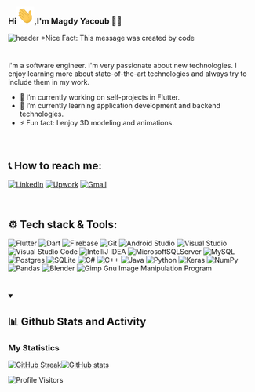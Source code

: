 
### Hi<img src="Hi.gif" height= "35px">,I'm Magdy Yacoub  👨‍💻
![header](version-2.gif)
*Nice Fact: This message was created by code
#
<!--<img src="https://media.giphy.com/media/KouuVwfTuArOWeerLM/giphy.gif" width=100% height= 250 alt="Software Engineer"/>
<img src="https://github.com/MagdyYacoub1/MagdyYacoub1/blob/main/header.gif" width=100% height= 300 alt="Software Engineer"/>-->


I'm a software engineer. I'm very passionate about new technologies. I enjoy learning more about state-of-the-art technologies and always try to include them in my work.

- 🔭 I’m currently working on self-projects in Flutter.
- 🌱 I’m currently learning application development and backend technologies.
- ⚡ Fun fact: I enjoy 3D modeling and animations.

<br>
<h2>📞 How to reach me:</h2>

[![LinkedIn](https://img.shields.io/badge/linkedin-%230077B5.svg?style=for-the-badge&logo=linkedin&logoColor=white)](https://www.linkedin.com/in/magdy-yacoub-652a09157/)
[![Upwork](https://img.shields.io/badge/UpWork-6FDA44?style=for-the-badge&logo=Upwork&logoColor=white)](https://www.upwork.com/freelancers/~015fa0e98620220cc5)
[![Gmail](https://img.shields.io/badge/Gmail-D14836?style=for-the-badge&label=magdyyakob32@gmail.com)](mailto:magdyyakob32@gmail.com)

<br>
<h2>⚙️ Tech stack & Tools:</h2>

![Flutter](https://img.shields.io/badge/Flutter-%2302569B.svg?style=for-the-badge&logo=Flutter&logoColor=white)
![Dart](https://img.shields.io/badge/dart-%230175C2.svg?style=for-the-badge&logo=dart&logoColor=white)
![Firebase](https://img.shields.io/badge/firebase-%23039BE5.svg?style=for-the-badge&logo=firebase)
![Git](https://img.shields.io/badge/git-%23F05033.svg?style=for-the-badge&logo=git&logoColor=white)
![Android Studio](https://img.shields.io/badge/Android%20Studio-3DDC84.svg?style=for-the-badge&logo=android-studio&logoColor=white)
![Visual Studio](https://img.shields.io/badge/Visual%20Studio-5C2D91.svg?style=for-the-badge&logo=visual-studio&logoColor=white)
![Visual Studio Code](https://img.shields.io/badge/Visual%20Studio%20Code-0078d7.svg?style=for-the-badge&logo=visual-studio-code&logoColor=white)
![IntelliJ IDEA](https://img.shields.io/badge/IntelliJIDEA-000000.svg?style=for-the-badge&logo=intellij-idea&logoColor=white)
![MicrosoftSQLServer](https://img.shields.io/badge/Microsoft%20SQL%20Server-CC2927?style=for-the-badge&logo=microsoft%20sql%20server&logoColor=white)
![MySQL](https://img.shields.io/badge/mysql-%2300f.svg?style=for-the-badge&logo=mysql&logoColor=white)
![Postgres](https://img.shields.io/badge/postgres-%23316192.svg?style=for-the-badge&logo=postgresql&logoColor=white)
![SQLite](https://img.shields.io/badge/sqlite-%2307405e.svg?style=for-the-badge&logo=sqlite&logoColor=white)
![C#](https://img.shields.io/badge/c%23-%23239120.svg?style=for-the-badge&logo=c-sharp&logoColor=white)
![C++](https://img.shields.io/badge/c++-%2300599C.svg?style=for-the-badge&logo=c%2B%2B&logoColor=white)
![Java](https://img.shields.io/badge/java-%23ED8B00.svg?style=for-the-badge&logo=openjdk&logoColor=white)
![Python](https://img.shields.io/badge/python-3670A0?style=for-the-badge&logo=python&logoColor=ffdd54)
![Keras](https://img.shields.io/badge/Keras-%23D00000.svg?style=for-the-badge&logo=Keras&logoColor=white)
![NumPy](https://img.shields.io/badge/numpy-%23013243.svg?style=for-the-badge&logo=numpy&logoColor=white)
![Pandas](https://img.shields.io/badge/pandas-%23150458.svg?style=for-the-badge&logo=pandas&logoColor=white)
![Blender](https://img.shields.io/badge/blender-%23F5792A.svg?style=for-the-badge&logo=blender&logoColor=white)
![Gimp Gnu Image Manipulation Program](https://img.shields.io/badge/Gimp-657D8B?style=for-the-badge&logo=gimp&logoColor=FFFFFF)

#
<details open> 
<summary><h2>📊 Github Stats and Activity</h2></summary>
    
<!---
<h3>Top Languages</h3>

[![Top Langs](https://github-readme-stats.vercel.app/api/top-langs/?username=MagdyYacoub1&exclude_repo=Header_animation_P5_js&hide_border=true&show_icons=true&include_all_commits=true&count_private=true&title_color=ffffff&text_color=ffffff&icon_color=ffffff&bg_color=15,7986CB,3F51B5&layout=default&border_radius=7&langs_count=3)](https://github.com/anuraghazra/github-readme-stats)
-->

<h3>My Statistics</h3>

[![GitHub Streak](https://github-readme-streak-stats.herokuapp.com/?user=MagdyYacoub1&hide_border=true&ring=33FF33&fire=ff9a00&mode=weekly&background=15,7986CB,3F51B5&currStreakLabel=ffffff&dates=D3D3D3&theme=highcontrast&border_radius=7)](https://git.io/streak-stats)[![GitHub stats](https://github-readme-stats.vercel.app/api?username=MagdyYacoub1&show_icons=true&count_private=true&include_all_commits=true&icon_color=33ff33&rank_icon=github&ring_color=33ff33&title_color=ffffff&text_color=ffffff&bg_color=15,7986CB,3F51B5&layout=default&hide_border=true&border_radius=7)](https://github.com/anuraghazra/github-readme-stats#gh-dark-mode-only)
</details> 
    
![Profile Visitors](https://visitor-badge.laobi.icu/badge?page_id=MagdyYacoub1)

<!---
<a href="https://git.io/streak-stats">
  <img align="center" src="https://github-readme-stats.vercel.app/api/top-langs/?username=MagdyYacoub1&hide_border=true&show_icons=true&include_all_commits=true&count_private=true&title_color=ffffff&text_color=ffffff&icon_color=ffffff&bg_color=15,7986CB,3F51B5,7986CB&layout=compact&theme=github_dark)](https://github.com/anuraghazra/github-readme-stats](https://github-readme-streak-stats.herokuapp.com/?user=MagdyYacoub1&hide_border=true&background=7986CB&theme=highcontrast" />
</a>
<a href="https://github.com/anuraghazra/github-readme-stats">
  <img align="center" src="https://github-readme-streak-stats.herokuapp.com/?user=MagdyYacoub1&hide_border=true&background=7986CB&theme=highcontrast" />
</a>
-->
